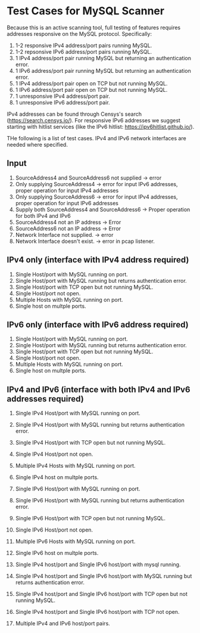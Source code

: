 # Test Cases for MySQL Scanner

Because this is an active scanning tool, full testing of features requires addresses responsive on the MySQL protocol. Specifically:
1. 1-2 responsive IPv4 address/port pairs running MySQL. 
2. 1-2 repsonsive IPv6 address/port pairs running MySQL. 
3. 1 IPv4 address/port pair running MySQL but returning an authentication error. 
4. 1 IPv6 address/port pair running MySQL but returning an authentication error. 
5. 1 IPv4 address/port pair open on TCP but not running MySQL.  
6. 1 IPv6 address/port pair open on TCP but not running MySQL. 
7. 1 unresponsive IPv4 address/port pair. 
8. 1 unresponsive IPv6 address/port pair. 

IPv4 addresses can be found through Censys's search (https://search.censys.io/). For responsive IPv6 addresses we suggest starting with hitlist services (like the IPv6 hitlist: https://ipv6hitlist.github.io/). 

THe following is a list of test cases. IPv4 and IPv6 network interfaces are needed where specified. 

## Input
1. SourceAddress4 and SourceAddress6 not supplied -> error
2. Only supplying SourceAddress4 -> error for input IPv6 addresses, proper operation for input IPv4 addresses
3. Only supplying SourceAddress6 -> error for input IPv4 addresses, proper operation for input IPv6 addresses
4. Supply both SourceAddress4 and SourceAddress6 -> Proper operation for both IPv4 and IPv6
5. SourceAddress4 not an IP address -> Error
6. SourceAddress6 not an IP address -> Error
4. Network Interface not supplied. -> error
5. Network Interface doesn't exist. -> error in pcap listener.

## IPv4 only (interface with IPv4 address required)
1. Single Host/port with MySQL running on port. 
3. Single Host/port with MySQL running but returns authentication error. 
3. Single Host/port with TCP open but not running MySQL.
4. Single Host/port not open. 
5. Multiple Hosts with MySQL running on port. 
6. Single host on multple ports. 

## IPv6 only (interface with IPv6 address required)
1. Single Host/port with MySQL running on port. 
3. Single Host/port with MySQL running but returns authentication error. 
3. Single Host/port with TCP open but not running MySQL.
4. Single Host/port not open. 
5. Multiple Hosts with MySQL running on port. 
6. Single host on multple ports. 

## IPv4 and IPv6 (interface with both IPv4 and IPv6 addresses required)
1. Single IPv4 Host/port with MySQL running on port. 
3. Single IPv4 Host/port with MySQL running but returns authentication error. 
3. Single IPv4 Host/port with TCP open but not running MySQL.
4. Single IPv4 Host/port not open. 
5. Multiple IPv4 Hosts with MySQL running on port. 
6. Single IPv4 host on multple ports. 

7. Single IPv6 Host/port with MySQL running on port. 
8. Single IPv6 Host/port with MySQL running but returns authentication error. 
9. Single IPv6 Host/port with TCP open but not running MySQL.
10. Single IPv6 Host/port not open. 
11. Multiple IPv6 Hosts with MySQL running on port. 
12. Single IPv6 host on multple ports. 

13. Single IPv4 host/port and Single IPv6 host/port with mysql running. 
14. Single IPv4 host/port and Single IPv6 host/port with MySQL running but returns authentication error. 
15. Single IPv4 host/port and Single IPv6 host/port with TCP open but not running MySQL.
16. Single IPv4 host/port and Single IPv6 host/port with TCP not open. 
17. Multiple IPv4 and IPv6 host/port pairs. 



